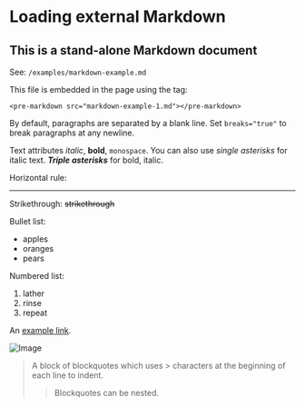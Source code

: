 Loading external Markdown
=========================

This is a stand-alone Markdown document
---------------------------------------

See: `/examples/markdown-example.md`

This file is embedded in the page using the tag:
```
<pre-markdown src="markdown-example-1.md"></pre-markdown>
```

By default, paragraphs are separated
by a blank line. Set `breaks="true"` to
break paragraphs at any newline.


Text attributes _italic_,
**bold**, `monospace`. You can also use *single asterisks* for italic text.
***Triple asterisks*** for bold, italic.

Horizontal rule:

---

Strikethrough:
~~strikethrough~~

Bullet list:

  * apples
  * oranges
  * pears

Numbered list:

  1. lather
  2. rinse
  3. repeat

An [example link](http://example.com).

![Image](https://via.placeholder.com/350x150 "Image example")

> A block of blockquotes which uses > characters
> at the beginning of each line to indent.
> > Blockquotes can be nested.
